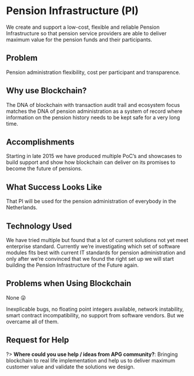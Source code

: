 # Pension Infrastructure (PI)

We create and support a low-cost, flexible and reliable Pension Infrastructure so that pension service providers are able to deliver maximum value for the pension funds and their participants.

## Problem 
Pension administration flexibility, cost per participant and transparence.

## Why use Blockchain?
The DNA of blockchain with transaction audit trail and ecosystem focus matches the DNA of pension administration as a system of record where information on the pension history needs to be kept safe for a very long time.

## Accomplishments
Starting in late 2015 we have produced multiple PoC’s and showcases to build support and show how blockchain can deliver on its promises to become the future of pensions.

## What Success Looks Like
That PI will be used for the pension administration of everybody in the Netherlands.

## Technology Used
We have tried multiple but found that a lot of current solutions not yet meet enterprise standard. Currently we’re investigating which set of software modules fits best with current IT standards for pension administration and only after we’re convinced that we found the right set up we will start building the Pension Infrastructure of the Future again.

## Problems when Using Blockchain
None 😜 

Inexplicable bugs, no floating point integers available, network instability, smart contract incompatibility, no support from software vendors. But we overcame all of them.

## Request for Help
?> **Where could you use help / ideas from APG community?**:
Bringing blockchain to real life implementation and help us to deliver maximum customer value and validate the solutions we design.